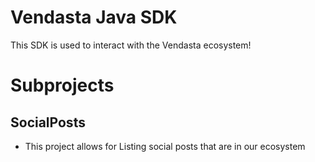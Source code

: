 # Vendasta Java SDK
This SDK is used to interact with the Vendasta ecosystem!

# Subprojects
## SocialPosts
- This project allows for Listing social posts that are in our ecosystem

